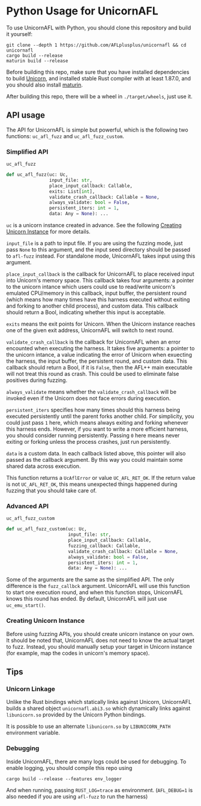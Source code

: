 # Python Usage for UnicornAFL

To use UnicornAFL with Python, you should clone this repository and build it yourself:

```shell
git clone --depth 1 https://github.com/AFLplusplus/unicornafl && cd unicornafl
cargo build --release
maturin build --release
```

Before building this repo, make sure that you have installed dependencies to build [Unicorn](https://github.com/unicorn-engine/unicorn), and installed stable Rust compiler with at least 1.87.0, and you should also install [maturin](https://www.maturin.rs).

After building this repo, there will be a wheel in `./target/wheels`, just use it.

## API usage

The API for UnicornAFL is simple but powerful, which is the following two functions: `uc_afl_fuzz` and `uc_afl_fuzz_custom`.

### Simplified API

`uc_afl_fuzz`

```python
def uc_afl_fuzz(uc: Uc,
                input_file: str,
                place_input_callback: Callable,
                exits: List[int],
                validate_crash_callback: Callable = None,
                always_validate: bool = False,
                persistent_iters: int = 1,
                data: Any = None): ...
```

`uc` is a unicorn instance created in advance. See the following [Creating Unicorn Instance](#Creating-Unicorn-Instance) for more details.

`input_file` is a path to input file. If you are using the fuzzing mode, just pass `None` to this argument, and the input seed directory should be passed to `afl-fuzz` instead. For standalone mode, UnicornAFL takes input using this argument.

`place_input_callback` is the callback for UnicornAFL to place received input into Unicorn's memory space. This callback takes four arguments: a pointer to the unicorn intance which users could use to read/write unicorn's emulated CPU/memory in this callback, input buffer, the persistent round (which means how many times have this harness executed without exiting and forking to another child process), and custom data. This callback should return a Bool, indicating whether this input is acceptable.

`exits` means the exit points for Unicorn. When the Unicorn instance reaches one of the given exit address, UnicornAFL will switch to next round.

`validate_crash_callback` is the callback for UnicornAFL when an error encounted when executing the harness. It takes five arguments: a pointer to the unicorn intance, a value indicating the error of Unicorn when exuecting the harness, the input buffer, the persistent round, and custom data. This callback should return a Bool, if it is `False`, then the AFL++ main executable will not treat this round as crash. This could be used to eliminate false positives during fuzzing.

`always_validate` means whether the `validate_crash_callback` will be invoked even if the Unicorn does not face errors during execution.

`persistent_iters` specifies how many times should this harness being executed persistently until the parent forks another child. For simplicity, you could just pass `1` here, which means always exiting and forking whenever this harness ends. However, if you want to write a more efficient harness, you should consider running persistently. Passing `0` here means never exiting or forking unless the process crashes, just run persistently.

`data` is a custom data. In each callback listed above, this pointer will also passed as the callback argument. By this way you could maintain some shared data across execution.

This function returns a `UcAflError` or value `UC_AFL_RET_OK`. If the return value is not `UC_AFL_RET_OK`, this means unexpected things happened during fuzzing that you should take care of.

### Advanced API

`uc_afl_fuzz_custom`

```python
def uc_afl_fuzz_custom(uc: Uc,
                       input_file: str,
                       place_input_callback: Callable,
                       fuzzing_callback: Callable,
                       validate_crash_callback: Callable = None,
                       always_validate: bool = False,
                       persistent_iters: int = 1,
                       data: Any = None): ...
```

Some of the arguments are the same as the simplified API. The only difference is the `fuzz_callbck` argument. UnicornAFL will use this function to start one execution round, and when this function stops, UnicornAFL knows this round has ended. By default, UnicornAFL will just use `uc_emu_start()`.

### Creating Unicorn Instance

Before using fuzzing APIs, you should create unicorn instance on your own. It should be noted that, UnicornAFL does not need to know the actual target to fuzz. Instead, you should manually setup your target in Unicorn instance (for example, map the codes in unicorn's memory space).

## Tips

### Unicorn Linkage

Unlike the Rust bindings which statically links against Unicorn, UnicornAFL builds a shared object `unicornafl.abi3.so` which dynamically links against `libunicorn.so` provided by the Unicorn Python bindings.

It is possible to use an alternate `libunicorn.so` by `LIBUNICORN_PATH` environment variable.

### Debugging

Inside UnicornAFL, there are many logs could be used for debugging. To enable logging, you should compile this repo using

```shell
cargo build --release --features env_logger
```

And when running, passing `RUST_LOG=trace` as environment. (`AFL_DEBUG=1` is also needed if you are using `afl-fuzz` to run the harness)
